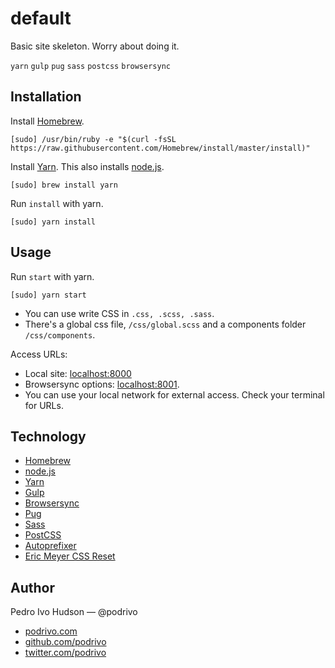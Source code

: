 # default
Basic site skeleton. Worry about doing it.

`yarn` `gulp` `pug` `sass` `postcss` `browsersync`

## Installation
Install [Homebrew](https://brew.sh/).

```
[sudo] /usr/bin/ruby -e "$(curl -fsSL https://raw.githubusercontent.com/Homebrew/install/master/install)"
```

Install [Yarn](https://yarnpkg.com/). This also installs [node.js](https://nodejs.org/en/).

```
[sudo] brew install yarn
```

Run `install` with yarn.

```
[sudo] yarn install
```

## Usage
Run `start` with yarn.

```
[sudo] yarn start
```

+ You can use write CSS in `.css, .scss, .sass`.
+ There's a global css file, `/css/global.scss` and a components folder `/css/components`.

Access URLs:
+ Local site: [localhost:8000](http://localhost:8000/)
+ Browsersync options: [localhost:8001](http://localhost:8001/).
+ You can use your local network for external access. Check your terminal for URLs.

## Technology
+ [Homebrew](https://brew.sh/)
+ [node.js](https://nodejs.org/en/)
+ [Yarn](https://yarnpkg.com/)
+ [Gulp](https://gulpjs.com/)
+ [Browsersync](https://browsersync.io/)
+ [Pug](https://pugjs.org/)
+ [Sass](http://sass-lang.com/)
+ [PostCSS](http://postcss.org/)
+ [Autoprefixer](https://github.com/postcss/autoprefixer/)
+ [Eric Meyer CSS Reset](https://meyerweb.com/eric/tools/css/reset/)

## Author
Pedro Ivo Hudson — @podrivo

+ [podrivo.com](http://podrivo.com/)
+ [github.com/podrivo](http://github.com/podrivo/)
+ [twitter.com/podrivo](http://twitter.com/podrivo/)
